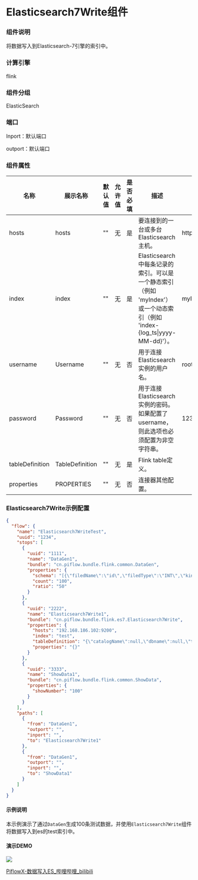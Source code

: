 # Elasticsearch7Write组件

### 组件说明

将数据写入到Elasticsearch-7引擎的索引中。

### 计算引擎

flink

### 组件分组

ElasticSearch

### 端口

Inport：默认端口

outport：默认端口

### 组件属性

| 名称              | 展示名称            | 默认值 | 允许值 | 是否必填 | 描述                                                                                     | 例子                                          |
| --------------- | --------------- | --- | --- | ---- | -------------------------------------------------------------------------------------- | ------------------------------------------- |
| hosts           | hosts           | ""  | 无   | 是    | 要连接到的一台或多台Elasticsearch主机。                                                             | http://host_name:9092;http://host_name:9093 |
| index           | index           | ""  | 无   | 是    | Elasticsearch中每条记录的索引。可以是一个静态索引（例如 'myIndex'）或一个动态索引（例如 'index-{log_ts\|yyyy-MM-dd}'）。 | myIndex                                     |
| username        | Username        | ""  | 无   | 否    | 用于连接Elasticsearch实例的用户名。                                                               | root                                        |
| password        | Password        | ""  | 无   | 否    | 用于连接Elasticsearch实例的密码。如果配置了username，则此选项也必须配置为非空字符串。                                  | 123456                                      |
| tableDefinition | TableDefinition | ""  | 无   | 是    | Flink table定义。                                                                         |                                             |
| properties      | PROPERTIES      | ""  | 无   | 否    | 连接器其他配置。                                                                               |                                             |

### Elasticsearch7Write示例配置

```json
{
  "flow": {
    "name": "Elasticsearch7WriteTest",
    "uuid": "1234",
    "stops": [
      {
        "uuid": "1111",
        "name": "DataGen1",
        "bundle": "cn.piflow.bundle.flink.common.DataGen",
        "properties": {
          "schema": "[{\"filedName\":\"id\",\"filedType\":\"INT\",\"kind\":\"sequence\",\"start\":1,\"end\":10000},{\"filedName\":\"name\",\"filedType\":\"STRING\",\"kind\":\"random\",\"length\":15},{\"filedName\":\"age\",\"filedType\":\"INT\",\"kind\":\"random\",\"max\":100,\"min\":1}]",
          "count": "100",
          "ratio": "50"
        }
      },
      {
        "uuid": "2222",
        "name": "Elasticsearch7Write1",
        "bundle": "cn.piflow.bundle.flink.es7.Elasticsearch7Write",
        "properties": {
          "hosts": "192.168.186.102:9200",
          "index": "test",
          "tableDefinition": "{\"catalogName\":null,\"dbname\":null,\"tableName\":\"\",\"ifNotExists\":true,\"physicalColumnDefinition\":[{\"columnName\":\"id\",\"columnType\":\"INT\",\"comment\":\"id\"},{\"columnName\":\"name\",\"columnType\":\"STRING\",\"comment\":\"name\"},{\"columnName\":\"age\",\"columnType\":\"INT\"}],\"metadataColumnDefinition\":null,\"computedColumnDefinition\":null,\"watermarkDefinition\":null}",
          "properties": "{}"
        }
      },
      {
        "uuid": "3333",
        "name": "ShowData1",
        "bundle": "cn.piflow.bundle.flink.common.ShowData",
        "properties": {
          "showNumber": "100"
        }
      }
    ],
    "paths": [
      {
        "from": "DataGen1",
        "outport": "",
        "inport": "",
        "to": "Elasticsearch7Write1"
      },
      {
        "from": "DataGen1",
        "outport": "",
        "inport": "",
        "to": "ShowData1"
      }
    ]
  }
}
```

#### 示例说明

本示例演示了通过`DataGen`生成100条测试数据，并使用`Elasticsearch7Write`组件将数据写入到es的test索引中。

#### 演示DEMO

![](https://cdn.jsdelivr.net/gh/mayi295940/blog_pic_ma@main/img/piflowx/stop/flink/cdcMysqlCdc.gif)



[PiflowX-数据写入ES_哔哩哔哩_bilibili](https://www.bilibili.com/video/BV1hC4y1C7u2/?vd_source=3fdc89de16a8f73489873ba5a0a3d2a7)
